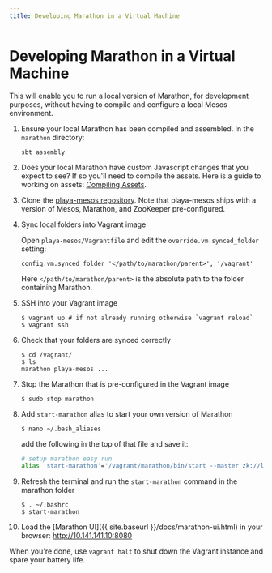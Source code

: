 ```yaml
---
title: Developing Marathon in a Virtual Machine
---
```


# Developing Marathon in a Virtual Machine

This will enable you to run a local version of Marathon, for development purposes, without having to compile and configure a local Mesos environment.

1. Ensure your local Marathon has been compiled and assembled. In the `marathon` directory:
    
    ```
    sbt assembly
    ```

2. Does your local Marathon have custom Javascript changes that you expect to see? 
   If so you'll need to compile the assets. Here is a guide to working on assets: 
   [Compiling Assets](https://github.com/mesosphere/marathon-ui#compiling-assets).

3.  Clone the [playa-mesos repository](https://github.com/mesosphere/playa-mesos). Note that playa-mesos ships with a version of Mesos, Marathon, and ZooKeeper pre-configured.

4.  Sync local folders into Vagrant image

    Open `playa-mesos/Vagrantfile` and edit the `override.vm.synced_folder` setting:

    ```
    config.vm.synced_folder '</path/to/marathon/parent>', '/vagrant'
    ```
    Here `</path/to/marathon/parent>` is the absolute path to the folder containing Marathon.

5. SSH into your Vagrant image

    ``` console
    $ vagrant up # if not already running otherwise `vagrant reload`
    $ vagrant ssh
    ```

6.  Check that your folders are synced correctly

    ``` console
    $ cd /vagrant/
    $ ls
    marathon playa-mesos ...
    ```

7. Stop the Marathon that is pre-configured in the Vagrant image

    ``` console
    $ sudo stop marathon
    ```

8. Add `start-marathon` alias to start your own version of Marathon

    ``` console
    $ nano ~/.bash_aliases
    ```

    add the following in the top of that file and save it:

    ``` bash
    # setup marathon easy run
    alias 'start-marathon'='/vagrant/marathon/bin/start --master zk://localhost:2181/mesos --zk zk://localhost:2181/marathon --assets_path src/main/resources/assets'
    ```

9.  Refresh the terminal and run the `start-marathon` command in the marathon folder

    ``` console
    $ . ~/.bashrc
    $ start-marathon
    ```

10. Load the [Marathon UI]({{ site.baseurl }}/docs/marathon-ui.html) in your browser: http://10.141.141.10:8080

When you're done, use `vagrant halt` to shut down the Vagrant instance and spare your battery life.

